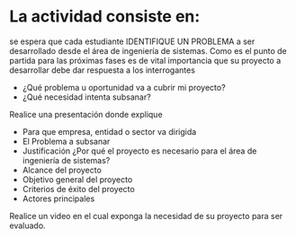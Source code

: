 # La actividad consiste en:
se espera que cada estudiante IDENTIFIQUE UN PROBLEMA a ser desarrollado desde el área de ingeniería de sistemas. Como es el punto de partida para las próximas fases es de vital importancia que su proyecto a desarrollar debe dar respuesta a los interrogantes

- ¿Qué problema u oportunidad va a cubrir mi proyecto?
- ¿Qué necesidad intenta subsanar?

Realice una presentación donde explique
- Para que empresa, entidad o sector va dirigida
- El Problema a subsanar
- Justificación ¿Por qué el proyecto es necesario para el área de ingeniería de sistemas?
- Alcance del proyecto
- Objetivo general del proyecto
- Criterios de éxito del proyecto
- Actores principales

Realice un video en el cual exponga la necesidad de su proyecto para ser
evaluado.
